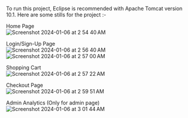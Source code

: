 To run this project, Eclipse is recommended with Apache Tomcat version 10.1.
Here are some stills for the project :-
<br>

Home Page <br>
![Screenshot 2024-01-06 at 2 54 40 AM](https://github.com/dhingranishaant/TechTronix/assets/62001446/63c62607-c759-464f-9119-df3c9f244cb8)

Login/Sign-Up Page <br>
![Screenshot 2024-01-06 at 2 56 40 AM](https://github.com/dhingranishaant/TechTronix/assets/62001446/da05bc77-d1c8-4d49-a0b1-ceae2353ecd2)
<br>
![Screenshot 2024-01-06 at 2 57 00 AM](https://github.com/dhingranishaant/TechTronix/assets/62001446/b82ea067-bea2-4eb5-b52b-ec5d4eeb1b15)

Shopping Cart <br>
![Screenshot 2024-01-06 at 2 57 22 AM](https://github.com/dhingranishaant/TechTronix/assets/62001446/2bf4024c-af3b-4999-ad41-cf115ed09b17)


Checkout Page <br>
![Screenshot 2024-01-06 at 2 59 51 AM](https://github.com/dhingranishaant/TechTronix/assets/62001446/79366004-c541-484f-ac71-b2e8f969ae02)

Admin Analytics (Only for admin page) <br>
![Screenshot 2024-01-06 at 3 01 44 AM](https://github.com/dhingranishaant/TechTronix/assets/62001446/0bd24dfb-8668-46a8-841a-308dc536c2d3)
